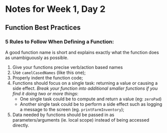 # Notes for Week 1, Day 2

## Function Best Practices

### 5 Rules to Follow When Defining a Function:
A good function name is short and explains exactly what the function does as unambiguously as possible.
1. Give your functions precise verb/action based names
2. Use `camelCasedNames` (like this one);
3. Properly indent the function code;
4. Functions should focus on a single task: returning a value or causing a side effect. *Break your function into additional smaller functions if you find it doing two or more things*:
    - One single task could be to compute and return a value (eg: `zeroPad`)
    - Another single task could be to perform a side effect such as logging a message to the screen (eg. `printFarmInventory`);
5. Data needed by functions should be passed in as parameters/arguments (ie. local scope) instead of being accessed directly.